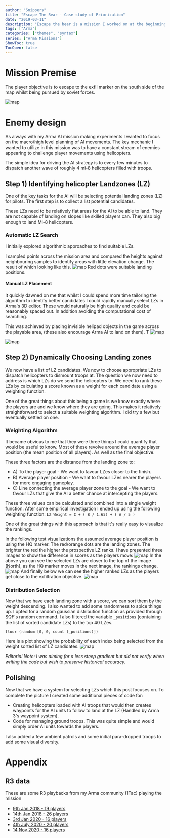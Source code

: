 ```yaml
---
author: "Snippers"
title: "Escape The Bear - Case study of Priorization"
date: "2019-03-11"
description: "Escape the bear is a mission I worked on at the beginning of 2018. It's inspired by the Soviet Afghanistan War. "
tags: ["Arma"]
categories: ["themes", "syntax"]
series: ["Arma Missions"]
ShowToc: true
TocOpen: false
---
```


# Mission Premise
The player objective is to escape to the exfil marker on the south side of the map whilst being pursued by soviet forces.

![map](map.jpg)

# Enemy design

As always with my Arma AI mission making experiments I wanted to focus on the macro/high level planning of AI movements. The key mechanic I wanted to utilize in this mission was to have a constant stream of enemies appearing to challenge player movements using helicopters.

The simple idea for driving the AI strategy is to every few minutes to dispatch another wave of roughly 4 mi-8 helicopters filled with troops.

## Step 1) Identifying helicopter Landzones (LZ)
One of the key tasks for the AI will be selecting potential landing zones (LZ) for pilots. The first step is to collect a list potential candidates.

These LZs need to be relatively flat areas for the AI to be able to land. They are not capable of landing on slopes like skilled players can. They also big enough to land Mi-8 helicopters.

### Automatic LZ Search
I initially explored algorithmic approaches to find suitable LZs. 

I sampled points across the mission area and compared the heights against neighbouring samples to identify areas with little elevation change. The result of which looking like this.
![map](automated_lz_search.jpg)
Red dots were suitable landing positions.

#### Manual LZ Placement
It quickly dawned on me that whilst I could spend more time tailoring the algorithm to identify better candidates I could rapidly manually select LZs in Arma's 3D editor. These would naturally be high quality and could be reasonably spaced out. In addition avoiding the computational cost of searching. 

This was achieved by placing invisible helipad objects in the game across the playable area, (these also encourage Arma AI to land on them). T
![map](helipads1.jpg)

![map](helipads2.jpg)


## Step 2) Dynamically Choosing Landing zones
We now have a list of LZ candidates. We now to choose appropriate LZs to dispatch helicopters to dismount troops at. The question we now need to address is which LZs do we send the helicopters to.  We need to rank these LZs by calculating a score known as a weight for each candidate using a weighting function.

One of the great things about this being a game is we know exactly where the players are and we know where they are going. This makes it relatively straightforward to select a suitable weighting algorithm. I did try a few but eventually settled on one.

### Weighting Algorithm
It became obvious to me that they were three things I could quantify that would be useful to know. Most of these revolve around the average player position (the mean position of all players). As well as the final objective.

These three factors are the distance from the landing zone to:
- A) To the player goal - We want to favour LZes closer to the finish.
- B) Average player position - We want to favour LZes nearer the players for more engaging gameplay.
- C) Line connecting the average player zone to the goal - We want to favour LZs that give the AI a better chance at intercepting the players.

These three values can be calculated and combined into a single weight function. After some empirical investigation I ended up using the following weighting function:
`LZ Weight = C + ( B / 1.65) + ( A / 5 )`

One of the great things with this approach is that it's really easy to visualize the rankings.

In the following test visualizations the assumed average player position is using the HQ marker. The red/orange dots are the landing zones. The brighter the red the higher the prospective LZ ranks. I have presented three images to show the difference in scores as the players move:
![map](map_final_weight1.jpg)
In the above you can see the selected LZs are closer to the top of the image (North), as the HQ marker moves in the next image, the rankings change.
![map](map_final_weight2.jpg)
And finally below we can see the higher ranked LZs as the players get close to the exfiltration objective.
![map](map_final_weight3.jpg)

### Distribution Selection
Now that we have each landing zone with a score, we can sort them by the weight descending. I also wanted to add some randomness to spice things up. I opted for a random gaussian distribution function as provided through SQF's random command. I also filtered the variable `_positions` (containing the list of sorted candidate LZs) to the top 40 LZes.
```sqf
floor (random [0, 0, count (_positions)])
```
Here is a plot showing the probability of each index being selected from the weight sorted list of LZ candidates.
![map](probability-of-index.png)

_Editorial Note: I was aiming for a less steep gradient but did not verify when writing the code but wish to preserve historical accuracy._

## Polishing
Now that we have a system for selecting LZs which this post focuses on. To complete the picture I created some additional pieces of code for:
- Creating helicopters loaded with AI troops that would then creates waypoints for the AI units to follow to land at the LZ (Handled by Arma 3's waypoint system).
- Code for managing ground troops. This was quite simple and would simply order AI units towards the players.

I also added a few ambient patrols and some initial para-dropped troops to add some visual diversity.

# Appendix

## R3 data
These are some R3 playbacks from my Arma community (1Tac) playing the mission
- [9th Jan 2018 - 19 players](https://1tac.tk/r3/507/escape-the-bear-v4)
- [14th Jan 2018 - 26 players](https://1tac.tk/r3/523/escape-the-bear-v4)
- [3rd Jan 2020 - 16 players](https://1tac.tk/r3/2424/escape_the_bear_i236_v1)
- [4th July 2020 - 20 players](https://1tac.tk/r3/2807/escape_the_bear_i236_v3)
- [14 Nov 2020 - 16 players](https://1tac.tk/r3/3169/escape_the_bear_i236_v3)


